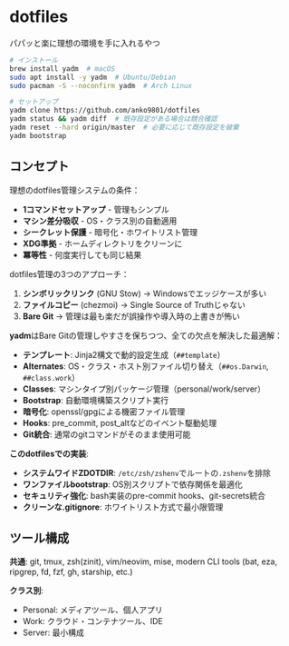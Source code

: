 # dotfiles

パパッと楽に理想の環境を手に入れるやつ

```bash
# インストール
brew install yadm  # macOS
sudo apt install -y yadm  # Ubuntu/Debian  
sudo pacman -S --noconfirm yadm  # Arch Linux

# セットアップ
yadm clone https://github.com/anko9801/dotfiles
yadm status && yadm diff  # 既存設定がある場合は競合確認
yadm reset --hard origin/master  # 必要に応じて既存設定を破棄
yadm bootstrap
```

## コンセプト

理想のdotfiles管理システムの条件：
- **1コマンドセットアップ** - 管理もシンプル
- **マシン差分吸収** - OS・クラス別の自動適用
- **シークレット保護** - 暗号化・ホワイトリスト管理
- **XDG準拠** - ホームディレクトリをクリーンに
- **冪等性** - 何度実行しても同じ結果

dotfiles管理の3つのアプローチ：
1. **シンボリックリンク** (GNU Stow) → Windowsでエッジケースが多い
2. **ファイルコピー** (chezmoi) → Single Source of Truthじゃない
3. **Bare Git** → 管理は最も楽だが誤操作や導入時の上書きが怖い

**yadm**はBare Gitの管理しやすさを保ちつつ、全ての欠点を解決した最適解：

- **テンプレート**: Jinja2構文で動的設定生成（`##template`）
- **Alternates**: OS・クラス・ホスト別ファイル切り替え（`##os.Darwin`, `##class.work`）
- **Classes**: マシンタイプ別パッケージ管理（personal/work/server）
- **Bootstrap**: 自動環境構築スクリプト実行
- **暗号化**: openssl/gpgによる機密ファイル管理
- **Hooks**: pre_commit, post_altなどのイベント駆動処理
- **Git統合**: 通常のgitコマンドがそのまま使用可能

**このdotfilesでの実装**:
- **システムワイドZDOTDIR**: `/etc/zsh/zshenv`でルートの`.zshenv`を排除
- **ワンファイルbootstrap**: OS別スクリプトで依存関係を最適化
- **セキュリティ強化**: bash実装のpre-commit hooks、git-secrets統合
- **クリーンな.gitignore**: ホワイトリスト方式で最小限管理

## ツール構成

**共通**: git, tmux, zsh(zinit), vim/neovim, mise, modern CLI tools (bat, eza, ripgrep, fd, fzf, gh, starship, etc.)

**クラス別**:
- Personal: メディアツール、個人アプリ
- Work: クラウド・コンテナツール、IDE
- Server: 最小構成
